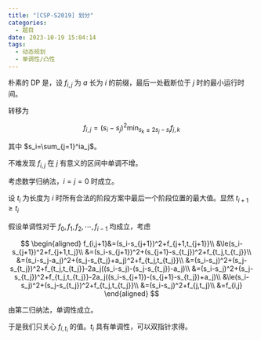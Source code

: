 ```yaml
---
title: "[CSP-S2019] 划分"
categories:
  - 题目
date: 2023-10-19 15:04:14
tags:
  - 动态规划
  - 单调性/凸性
---
```

朴素的 DP 是，设 $f_{i,j}$ 为 $a$ 长为 $i$ 的前缀，最后一处截断位于 $j$ 时的最小运行时间。

转移为

$$
f_{i,j}=(s_i-s_j)^2\min_{s_k\le2s_j-s_i}f_{j,k}
$$

其中 $s_i=\sum_{j=1}^ia_j$。

不难发现 $f_{i,j}$ 在 $j$ 有意义的区间中单调不增。

考虑数学归纳法，$i=j=0$ 时成立。

设 $t_i$ 为长度为 $i$ 时所有合法的阶段方案中最后一个阶段位置的最大值。显然 $t_{i+1}\ge t_i$

假设单调性对于 $f_0,f_1,f_2,\cdots,f_{i-1}$ 均成立，考虑

$$
\begin{aligned}
f_{i,j+1}&=(s_i-s_{j+1})^2+f_{j+1,t_{j+1}}\\
&\le(s_i-s_{j+1})^2+f_{j+1,t_j}\\
&=(s_i-s_{j+1})^2+(s_{j+1}-s_{t_j})^2+f_{t_j,t_{t_j}}\\
&=(s_i-s_j-a_j)^2+(s_j-s_{t_j}+a_j)^2+f_{t_j,t_{t_j}}\\
&=(s_i-s_j)^2+(s_j-s_{t_j})^2+f_{t_j,t_{t_j}}-2a_j((s_i-s_j)-(s_j-s_{t_j})-a_j)\\
&=(s_i-s_j)^2+(s_j-s_{t_j})^2+f_{t_j,t_{t_j}}-2a_j((s_i-s_{j+1})-(s_{j+1}-s_{t_j})+a_j)\\
&\le(s_i-s_j)^2+(s_j-s_{t_j})^2+f_{t_j,t_{t_j}}\\
&=(s_i-s_j)^2+f_{j,t_j}\\
&=f_{i,j}
\end{aligned}
$$

由第二归纳法，单调性成立。

于是我们只关心 $f_{i,t_i}$ 的值。$t_i$ 具有单调性，可以双指针求得。